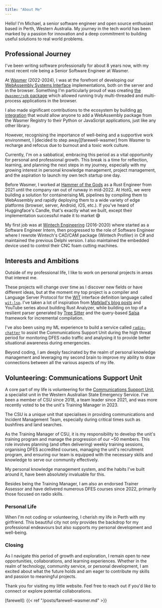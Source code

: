 ```yaml
---
title: "About Me"
---
```


Hello! I'm Michael, a senior software engineer and open source enthusiast based in Perth, Western Australia. My journey in the tech world has been marked by a passion for innovation and a deep commitment to building useful solutions to real world problems.

## Professional Journey

I've been writing software professionally for about 8 years now, with my most recent role being a Senior Software Engineer at Wasmer.

At [Wasmer](https://wasmer.io) (2022-2024), I was at the forefront of developing our [WebAssembly Systems Interface](https://wasix.org/) implementations, both on the server and in the browser. Something I'm particularly proud of was creating [the `@wasmer/sdk` package](https://www.npmjs.com/package/@wasmer/sdk) which allowed running truly multi-threaded and multi-process applications in the browser.

I also made significant contributions to the ecosystem by building [an integration](https://wasmer.io/posts/wasmer-takes-webassembly-libraries-manistream-with-wai) that would allow anyone to add a WebAssembly package from the Wasmer Registry to their Python or JavaScript applications, just like any other library.

However, recognising the importance of well-being and a supportive work environment, I [decided to step away][farewell-wasmer] from Wasmer to recharge and refocus due to burnout and a toxic work culture.

Currently, I'm on a sabbatical, embracing this period as a vital opportunity for personal and professional growth. This break is a time for reflection, learning, and planning the next steps in my journey, especially with my growing interest in personal knowledge management, project management, and the aspiration to launch my own tech startup one day.

Before Wasmer, I worked at [Hammer of the Gods](https://hotg.ai/) as a Rust Engineer from 2021 until the company ran out of runway in mid-2022. At HotG, we were building a solution for containerising ML pipelines by compiling them to WebAssembly and rapidly deploying them to a wide variety of edge platforms (browser, server, Android, iOS, etc.). If you've heard of Huggingface's Candle, that's exactly what we built, except their implementation successful made it to market 😅

My first job was at [Wintech Engineering](https://wintechengineering.com.au/) (2016-2020) where started as a Software Engineer Intern, then progressed to the role of Software Engineer where I rewrote Wintech's CAD/CAM package (Wintech Profiler) in C# and maintained the previous Delphi version. I also maintained the embedded device used to control their CNC foam cutting machines.

## Interests and Ambitions

Outside of my professional life, I like to work on personal projects in areas that interest me.

These projects will change over time as I discover new fields or have different ideas, but at the moment my top project is a compiler and Language Server Protocol for the [WIT](https://github.com/WebAssembly/component-model/blob/main/design/mvp/WIT.md) interface definition language called [`wit-lsp`](https://GitHub.com/Michael-F-Bryan/wit-lsp). I've taken a lot of inspiration from [Matklad's blog posts](https://matklad.github.io/) and YouTube series about building Rust Analyzer, while building on top of a resilient parser generated by [Tree Sitter](https://tree-sitter.github.io/tree-sitter/) and the query-based [Salsa](https://github.com/salsa-rs/salsa/) framework for incremental compilation.

I've also been using my ML experience to build a service called [`radio-chatter`](https://github.com/Michael-F-Bryan/radio-chatter) to assist the Communications Support Unit during the high threat period for monitoring DFES radio traffic and analysing it to provide better situational awareness during emergencies.

Beyond coding, I am deeply fascinated by the realm of personal knowledge management and leveraging my second brain to improve my ability to draw connections between all the various aspects of my life.

## Volunteering: Communications Support Unit

A core part of my life is volunteering for the [Communications Support Unit](https://csu-ses.com.au/), a specialist unit in the Western Australian State Emergency Service. I've been a member of CSU since 2018, a team leader since 2021, and was more recently voted to be the unit's Training Manager in 2023.

The CSU is a unique unit that specialises in providing communications and Incident Management Team, especially during critical times such as bushfires and land searches.

As the Training Manager of CSU, it is my responsibility to develop the unit's training program and manage the progression of our ~50 members. This role involves planning (and often delivering) weekly training sessions, organising DFES accredited courses, managing the unit's recruitment program, and ensuring our team is equipped with the necessary skills and knowledge to serve our community effectively.

My personal knowledge management system, and the habits I've built around it, have been absolutely invaluable for this.

Besides being the Training Manager, I am also an endorsed Trainer Assessor and have delivered numerous DFES courses since 2022, primarily those focused on radio skills.

### Personal Life

When I'm not coding or volunteering, I cherish my life in Perth with my girlfriend. This beautiful city not only provides the backdrop for my professional endeavours but also supports my personal development and well-being.

### Closing

As I navigate this period of growth and exploration, I remain open to new opportunities, collaborations, and learning experiences. Whether in the realm of technology, community service, or personal development, I am excited about what the future holds and am eager to contribute my skills and passion to meaningful projects.

Thank you for visiting my little website. Feel free to reach out if you'd like to connect or explore potential collaborations.


[farewell]: {{< ref "/posts/farewell-wasmer.md" >}}
